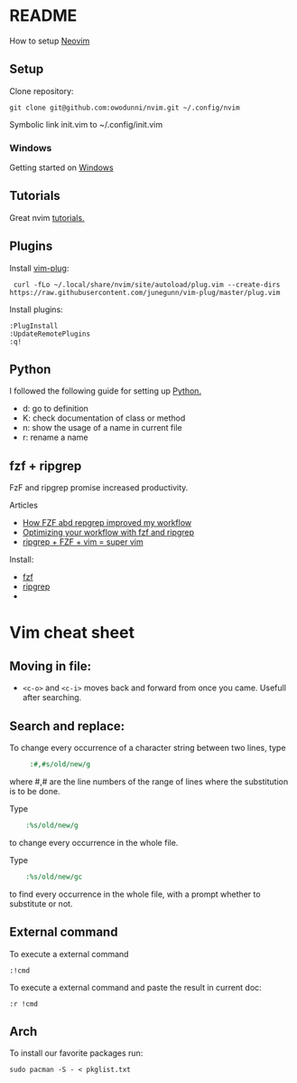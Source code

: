 # README
How to setup [Neovim](https://neovim.io/)

## Setup

Clone repository:
```
git clone git@github.com:owodunni/nvim.git ~/.config/nvim
```

Symbolic link init.vim to ~/.config/init.vim

### Windows
Getting started on [Windows](https://jdhao.github.io/2018/11/15/neovim_configuration_windows/)


## Tutorials

Great nvim [tutorials.](https://www.gilesorr.com/blog/vim-tips-intro.html)

## Plugins

Install [vim-plug](https://github.com/junegunn/vim-plug):
```
 curl -fLo ~/.local/share/nvim/site/autoload/plug.vim --create-dirs https://raw.githubusercontent.com/junegunn/vim-plug/master/plug.vim
```

Install plugins:
```
:PlugInstall
:UpdateRemotePlugins
:q!
```

## Python
I followed the following guide for setting up [Python.](https://jdhao.github.io/2018/12/24/centos_nvim_install_use_guide_en/)

* <leader>d: go to definition
* K: check documentation of class or method
* <leader>n: show the usage of a name in current file
* <leader>r: rename a name

## fzf + ripgrep
FzF and ripgrep promise increased productivity.

Articles
* [How FZF abd repgrep improved my workflow](https://medium.com/@sidneyliebrand/how-fzf-and-ripgrep-improved-my-workflow-61c7ca212861)
* [Optimizing your workflow with fzf and ripgrep](https://dev.to/hayden/optimizing-your-workflow-with-fzf-ripgrep-2eai)
* [ripgrep + FZF + vim = super vim](https://praveendhawan.hashnode.dev/ripgrep-fzf-vim-super-vim-473e8607ff90)

Install:
* [fzf](https://github.com/junegunn/fzf)
* [ripgrep](https://github.com/BurntSushi)
*
# Vim cheat sheet

## Moving in file:
* `<c-o>` and `<c-i>` moves back and forward from once you came. Usefull after searching.

## Search and replace:

To change every occurrence of a character string between two lines, type
~~~ cmd
     :#,#s/old/new/g
~~~
where #,# are the line numbers of the range of lines where the substitution is to be done.

Type
~~~ cmd
    :%s/old/new/g
~~~
to change every occurrence in the whole file.

Type
~~~ cmd
    :%s/old/new/gc
~~~
to find every occurrence in the whole file, with a prompt whether to substitute or not.

## External command

To execute a external command
```
:!cmd
```

To execute a external command and paste the result in current doc:
```
:r !cmd
```

## Arch

To install our favorite packages run:

```
sudo pacman -S - < pkglist.txt
```
